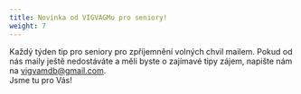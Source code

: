 ```yaml
---
title: Novinka od VIGVAGMu pro seniory!
weight: 7
---
```

Každý týden tip pro seniory pro zpříjemnění volných chvil mailem. Pokud od nás maily ještě nedostáváte a měli byste o zajímavé tipy zájem, napište nám na vigvamdb@gmail.com. [](mailto:vigvamdb@gmail.com)\
Jsme tu pro Vás!